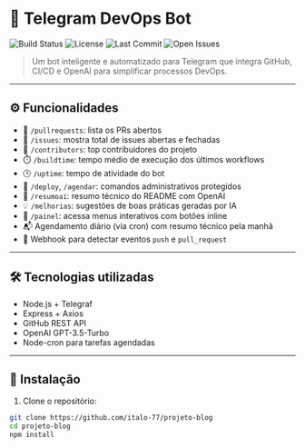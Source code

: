 # 🤖 Telegram DevOps Bot

![Build Status](https://github.com/italo-77/projeto-blog/actions/workflows/main.yml/badge.svg)
![License](https://img.shields.io/github/license/italo-77/projeto-blog?style=flat-square)
![Last Commit](https://img.shields.io/github/last-commit/italo-77/projeto-blog?style=flat-square)
![Open Issues](https://img.shields.io/github/issues/italo-77/projeto-blog?style=flat-square)

> Um bot inteligente e automatizado para Telegram que integra GitHub, CI/CD e OpenAI para simplificar processos DevOps.

---

## ⚙️ Funcionalidades

- 🔀 `/pullrequests`: lista os PRs abertos
- 🐞 `/issues`: mostra total de issues abertas e fechadas
- 🏅 `/contributors`: top contribuidores do projeto
- ⏱️ `/buildtime`: tempo médio de execução dos últimos workflows
- 🕒 `/uptime`: tempo de atividade do bot
- 👑 `/deploy`, `/agendar`: comandos administrativos protegidos
- 🤖 `/resumoai`: resumo técnico do README com OpenAI
- 💡 `/melhorias`: sugestões de boas práticas geradas por IA
- 🧭 `/painel`: acessa menus interativos com botões inline
- 📬 Agendamento diário (via cron) com resumo técnico pela manhã
- 🔔 Webhook para detectar eventos `push` e `pull_request`

---

## 🛠️ Tecnologias utilizadas

- Node.js + Telegraf
- Express + Axios
- GitHub REST API
- OpenAI GPT-3.5-Turbo
- Node-cron para tarefas agendadas

---

## 📄 Instalação

1. Clone o repositório:

```bash
git clone https://github.com/italo-77/projeto-blog
cd projeto-blog
npm install